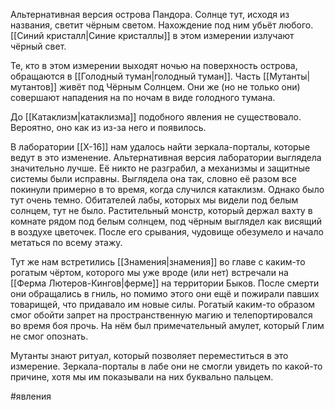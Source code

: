 Альтернативная версия острова Пандора. Солнце тут, исходя из названия, светит чёрным светом. Нахождение под ним убьёт любого. [[Синий кристалл|Синие кристаллы]] в этом измерении излучают чёрный свет.

Те, кто в этом измерении выходят ночью на поверхность острова, обращаются в [[Голодный туман|голодный туман]]. Часть [[Мутанты|мутантов]] живёт под Чёрным Солнцем. Они же (но не только они) совершают нападения на по ночам в виде голодного тумана.

До [[Катаклизм|катаклизма]] подобного явления не существовало. Вероятно, оно как из из-за него и появилось.

В лаборатории [[Х-16]] нам удалось найти зеркала-порталы, которые ведут в это изменение. Альтернативная версия лаборатории выглядела значительно лучше. Её никто не разграбил, а механизмы и защитные системы были исправны. Выглядела она так, словно её разом все покинули примерно в то время, когда случился катаклизм. Однако было тут очень темно.
Обитателей лабы, которых мы видели под белым солнцем, тут не было.
Растительный монстр, который держал вахту в комнате рядом под белым солнцем, под чёрным выглядел как висящий в воздухе цветочек. После его срывания, чудовище обезумело и начало метаться по всему этажу.

Тут же нам встретились [[Знамения|знамения]] во главе с каким-то рогатым чёртом, которого мы уже вроде (или нет) встречали на [[Ферма Лютеров-Кингов|ферме]] на территории Быков. После смерти они обращались в гниль, но помимо этого они ещё и пожирали павших товарищей, что придавало им новые силы. Рогатый каким-то образом смог обойти запрет на пространственную магию и телепортировался во время боя прочь. На нём был примечательный амулет, который Глим не смог опознать.

Мутанты знают ритуал, который позволяет переместиться в это измерение. Зеркала-порталы в лабе они не смогли увидеть по какой-то причине, хотя мы им показывали на них буквально пальцем.

#явления 